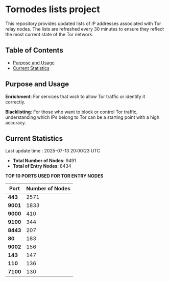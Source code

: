 # Tornodes lists project

This repository provides updated lists of IP addresses associated with Tor relay nodes. The lists are refreshed every 30 minutes to ensure they reflect the most current state of the Tor network.

## Table of Contents

- [Purpose and Usage](#purpose-and-usage)
- [Current Statistics](#current-statistics)


## Purpose and Usage

**Enrichment**: For services that wish to allow Tor traffic or identify it correctly.

**Blacklisting**: For those who want to block or control Tor traffic, understanding which IPs belong to Tor can be a starting point with a high accuracy.

## Current Statistics

Last update time : 2025-07-13 20:00:23 UTC

- **Total Number of Nodes**: 9491
- **Total of Entry Nodes**: 8434

**TOP 10 PORTS USED FOR TOR ENTRY NODES**

| **Port** | **Number of Nodes** |
|------|-----------------|
| **443**   | 2571  |
| **9001**   | 1833  |
| **9000**   | 410  |
| **9100**   | 344  |
| **8443**   | 207  |
| **80**   | 183  |
| **9002**   | 156  |
| **143**   | 147  |
| **110**   | 136  |
| **7100**   | 130  |

